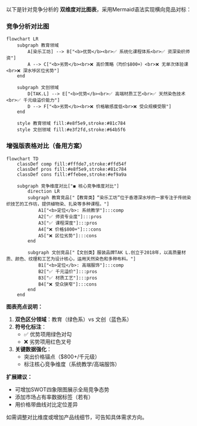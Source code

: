 以下是针对竞争分析的 **双维度对比图表**，采用Mermaid语法实现横向竞品对标：

### 竞争分析对比图
```mermaid
flowchart LR
    subgraph 教育领域
        A[染乐工坊] --> B["<b>优势</b><br>✅ 系统化课程体系<br>✅ 资深染织师资"]
        A --> C["<b>劣势</b><br>❌ 高价策略（均价$800+）<br>❌ 无单次体验课<br>❌ 深水埗区位劣势"]
    end

    subgraph 文创领域
        D[TAK.L] --> E["<b>优势</b><br>✅ 高端材质工艺<br>✅ 天然染色技术<br>✅ 千元级溢价能力"]
        D --> F["<b>劣势</b><br>❌ 价格敏感度低<br>❌ 受众规模受限"]
    end

    style 教育领域 fill:#e8f5e9,stroke:#81c784
    style 文创领域 fill:#e3f2fd,stroke:#64b5f6
```

### 增强版表格对比（备用方案）
```mermaid
flowchart TD
    classDef comp fill:#fffde7,stroke:#ffd54f
    classDef pros fill:#e8f5e9,stroke:#81c784
    classDef cons fill:#ffebee,stroke:#ef9a9a

    subgraph 竞争维度对比["◼ 核心竞争维度对比"]
        direction LR
        subgraph 教育竞品["【教育类】“染乐工坊”位于香港深水埗的一家专注于传统染织技艺的工作坊，提供植物染、扎染等多种课程。"]
            A1["<b>定位</b>: 系统教学"]:::comp
            A2["✅ 师资专业度"]:::pros
            A3["✅ 课程深度"]:::pros
            A4["❌ 价格$800+"]:::cons
            A5["❌ 区位劣势"]:::cons
        end

        subgraph 文创竞品["【文创类】服装品牌TAK L.创立于2018年，以高质量材质、颜色、纹理和工艺为设计核心，运用天然染色和多种布料。"]
            B1["<b>定位</b>: 高端服饰"]:::comp
            B2["✅ 千元溢价"]:::pros
            B3["✅ 材质工艺"]:::pros
            B4["❌ 受众狭窄"]:::cons
        end
    end
```

**图表亮点说明：**
1. **双色区分领域**：教育（绿色系）vs 文创（蓝色系）
2. **符号化标注**：
   - ✅ 优势项用绿色对勾
   - ❌ 劣势项用红色叉号
3. **关键数据强化**：
   - 突出价格锚点（$800+/千元级）
   - 标注核心竞争维度（系统教学/高端服饰）

**扩展建议：**
- 可增加SWOT四象限图展示全局竞争态势
- 添加市场占有率数据标签（若有）
- 用价格带曲线对比定位差异

如需调整对比维度或增加产品线细节，可告知具体需求方向。
